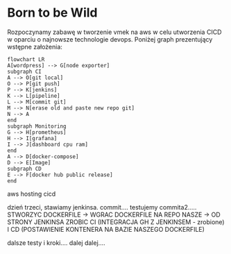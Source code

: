 # Born to be Wild

Rozpoczynamy zabawę w tworzenie vmek na aws w celu utworzenia CICD w oparciu o najnowsze technologie devops. Poniżej graph prezentujący wstępne założenia:

```mermaid
flowchart LR
A[wordpress] --> G[node exporter]
subgraph CI
A --> O[git local]
O --> P[git push]
P --> K[jenkins]
K --> L[pipeline]
L --> M[commit git]
M --> N[erase old and paste new repo git]
N --> A
end
subgraph Monitoring
G --> H[prometheus]
H --> I[grafana]
I --> J[dashboard cpu ram]
end
A --> D[docker-compose]
D --> E[Image]
subgraph CD
E --> F[docker hub public release]
end
```

aws hosting cicd

dzień trzeci, stawiamy jenkinsa. commit....
testujemy commita2.....
STWORZYC DOCKERFILE -> WGRAC DOCKERFILE NA REPO NASZE -> OD STRONY JENKINSA ZROBIC CI (INTEGRACJA GH Z JENKINSEM - zrobione) I CD (POSTAWIENIE KONTENERA NA BAZIE NASZEGO DOCKERFILE)

dalsze testy i kroki....
dalej dalej....
